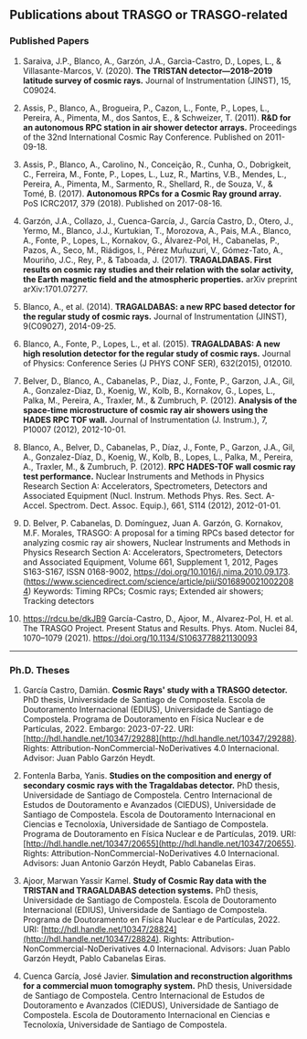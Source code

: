## Publications about TRASGO or TRASGO-related

### Published Papers

1. Saraiva, J.P., Blanco, A., Garzón, J.A., Garcìa-Castro, D., Lopes, L., & Villasante-Marcos, V. (2020). **The TRISTAN detector—2018–2019 latitude survey of cosmic rays.** Journal of Instrumentation (JINST), 15, C09024.

2. Assis, P., Blanco, A., Brogueira, P., Cazon, L., Fonte, P., Lopes, L., Pereira, A., Pimenta, M., dos Santos, E., & Schweizer, T. (2011). **R&D for an autonomous RPC station in air shower detector arrays.** Proceedings of the 32nd International Cosmic Ray Conference. Published on 2011-09-18.

3. Assis, P., Blanco, A., Carolino, N., Conceição, R., Cunha, O., Dobrigkeit, C., Ferreira, M., Fonte, P., Lopes, L., Luz, R., Martins, V.B., Mendes, L., Pereira, A., Pimenta, M., Sarmento, R., Shellard, R., de Souza, V., & Tomé, B. (2017). **Autonomous RPCs for a Cosmic Ray ground array.** PoS ICRC2017, 379 (2018). Published on 2017-08-16.

4. Garzón, J.A., Collazo, J., Cuenca-García, J., García Castro, D., Otero, J., Yermo, M., Blanco, J.J., Kurtukian, T., Morozova, A., Pais, M.A., Blanco, A., Fonte, P., Lopes, L., Kornakov, G., Álvarez-Pol, H., Cabanelas, P., Pazos, A., Seco, M., Riádigos, I., Pérez Muñuzuri, V., Gómez-Tato, A., Mouriño, J.C., Rey, P., & Taboada, J. (2017). **TRAGALDABAS. First results on cosmic ray studies and their relation with the solar activity, the Earth magnetic field and the atmospheric properties.** arXiv preprint arXiv:1701.07277.

5. Blanco, A., et al. (2014). **TRAGALDABAS: a new RPC based detector for the regular study of cosmic rays.** Journal of Instrumentation (JINST), 9(C09027), 2014-09-25.

6. Blanco, A., Fonte, P., Lopes, L., et al. (2015). **TRAGALDABAS: A new high resolution detector for the regular study of cosmic rays.** Journal of Physics: Conference Series (J PHYS CONF SER), 632(2015), 012010.

7. Belver, D., Blanco, A., Cabanelas, P., Diaz, J., Fonte, P., Garzon, J.A., Gil, A., Gonzalez-Diaz, D., Koenig, W., Kolb, B., Kornakov, G., Lopes, L., Palka, M., Pereira, A., Traxler, M., & Zumbruch, P. (2012). **Analysis of the space-time microstructure of cosmic ray air showers using the HADES RPC TOF wall.** Journal of Instrumentation (J. Instrum.), 7, P10007 (2012), 2012-10-01.

8. Blanco, A., Belver, D., Cabanelas, P., Díaz, J., Fonte, P., Garzon, J.A., Gil, A., Gonzalez-Díaz, D., Koenig, W., Kolb, B., Lopes, L., Palka, M., Pereira, A., Traxler, M., & Zumbruch, P. (2012). **RPC HADES-TOF wall cosmic ray test performance.** Nuclear Instruments and Methods in Physics Research Section A: Accelerators, Spectrometers, Detectors and Associated Equipment (Nucl. Instrum. Methods Phys. Res. Sect. A-Accel. Spectrom. Dect. Assoc. Equip.), 661, S114 (2012), 2012-01-01.

9. D. Belver, P. Cabanelas, D. Domínguez, Juan A. Garzón, G. Kornakov, M.F. Morales,
TRASGO: A proposal for a timing RPCs based detector for analyzing cosmic ray air showers,
Nuclear Instruments and Methods in Physics Research Section A: Accelerators, Spectrometers, Detectors and Associated Equipment,
Volume 661, Supplement 1,
2012,
Pages S163-S167,
ISSN 0168-9002,
https://doi.org/10.1016/j.nima.2010.09.173.
(https://www.sciencedirect.com/science/article/pii/S0168900210022084)
Keywords: Timing RPCs; Cosmic rays; Extended air showers; Tracking detectors

10. https://rdcu.be/dkJB9
García-Castro, D., Ajoor, M., Alvarez-Pol, H. et al. The TRASGO Project. Present Status and Results. Phys. Atom. Nuclei 84, 1070–1079 (2021). https://doi.org/10.1134/S1063778821130093


---
### Ph.D. Theses

1. García Castro, Damián. **Cosmic Rays' study with a TRASGO detector.** PhD thesis, Universidade de Santiago de Compostela. Escola de Doutoramento Internacional (EDIUS), Universidade de Santiago de Compostela. Programa de Doutoramento en Física Nuclear e de Partículas, 2022. Embargo: 2023-07-22. URI: [http://hdl.handle.net/10347/29288](http://hdl.handle.net/10347/29288). Rights: Attribution-NonCommercial-NoDerivatives 4.0 Internacional. Advisor: Juan Pablo Garzón Heydt.

2. Fontenla Barba, Yanis. **Studies on the composition and energy of secondary cosmic rays with the Tragaldabas detector.** PhD thesis, Universidade de Santiago de Compostela. Centro Internacional de Estudos de Doutoramento e Avanzados (CIEDUS), Universidade de Santiago de Compostela. Escola de Doutoramento Internacional en Ciencias e Tecnoloxía, Universidade de Santiago de Compostela. Programa de Doutoramento en Física Nuclear e de Partículas, 2019. URI: [http://hdl.handle.net/10347/20655](http://hdl.handle.net/10347/20655). Rights: Attribution-NonCommercial-NoDerivatives 4.0 Internacional. Advisors: Juan Antonio Garzón Heydt, Pablo Cabanelas Eiras.

3. Ajoor, Marwan Yassir Kamel. **Study of Cosmic Ray data with the TRISTAN and TRAGALDABAS detection systems.** PhD thesis, Universidade de Santiago de Compostela. Escola de Doutoramento Internacional (EDIUS), Universidade de Santiago de Compostela. Programa de Doutoramento en Física Nuclear e de Partículas, 2022. URI: [http://hdl.handle.net/10347/28824](http://hdl.handle.net/10347/28824). Rights: Attribution-NonCommercial-NoDerivatives 4.0 Internacional. Advisors: Juan Pablo Garzón Heydt, Pablo Cabanelas Eiras.

4. Cuenca García, José Javier. **Simulation and reconstruction algorithms for a commercial muon tomography system.** PhD thesis, Universidade de Santiago de Compostela. Centro Internacional de Estudos de Doutoramento e Avanzados (CIEDUS), Universidade de Santiago de Compostela. Escola de Doutoramento Internacional en Ciencias e Tecnoloxía, Universidade de Santiago de Compostela.
